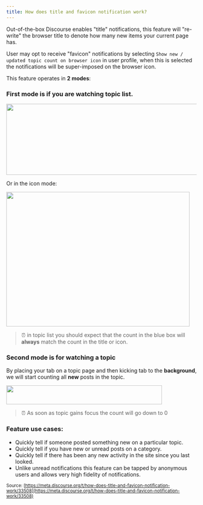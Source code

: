 ```yaml
---
title: How does title and favicon notification work?
---
```


Out-of-the-box Discourse enables "title" notifications, this feature will "re-write" the browser title to denote how many new items your current page has. 

User may opt to receive "favicon" notifications by selecting  `Show new / updated topic count on browser icon` in user profile, when this is selected the notifications will be super-imposed on the browser icon. 

This feature operates in **2 modes**:

### First mode is if you are watching **topic list**.

<img src="//discourse-meta.s3-us-west-1.amazonaws.com/original/3X/5/1/5163343e374b513bee20aa392141ac8842b7cca4.png" width="690" height="188">

Or in the icon mode:

<img src="//discourse-meta.s3-us-west-1.amazonaws.com/original/3X/5/4/54af22b9b3f7ab3a78f7452f5e3b5bf59fc9eb69.png" width="485" height="356">

> :alarm_clock: in topic list you should expect that the count in the blue box will **always** match the count in the title or icon. 

### Second mode is for watching a topic

By placing your tab on a topic page and then kicking tab to the **background**, we will start counting all **new** posts in the topic. 

<img src="//discourse-meta.s3-us-west-1.amazonaws.com/original/3X/e/d/ed412ec10ca94defba4015752f01625c6c016e14.png" width="412" height="50">

> :alarm_clock: As soon as topic gains focus the count will go down to 0

### Feature use cases:

- Quickly tell if someone posted something new on a particular topic.
- Quickly tell if you have new or unread posts on a category.
- Quickly tell if there has been any new activity in the site since you last looked. 
- Unlike unread notifications this feature can be tapped by anonymous users and allows very high fidelity of notifications.

<small class="documentation-source">Source: [https://meta.discourse.org/t/how-does-title-and-favicon-notification-work/33508](https://meta.discourse.org/t/how-does-title-and-favicon-notification-work/33508)</small>
